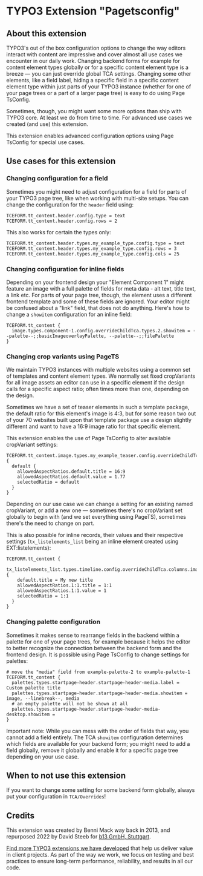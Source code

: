 # TYPO3 Extension "Pagetsconfig"

## About this extension

TYPO3's out of the box configuration options to change the way editors interact with content are impressive and cover 
almost all use cases we encounter in our daily work. Changing backend forms for example for content element types globally
or for a specific content element type is a breeze — you can just override global TCA settings. Changing some other 
elements, like a field label, hiding a specific field in a specific content element type within just parts of your 
TYPO3 instance (whether for one of your page trees or a part of a larger page tree) is easy to do using Page TsConfig.

Sometimes, though, you might want some more options than ship with TYPO3 core. At least we do from time to time. 
For advanced use cases we created (and use) this extension. 

This extension enables advanced configuration options using Page TsConfig for special use cases.

## Use cases for this extension

### Changing configuration for a field

Sometimes you might need to adjust configuration for a field for parts of your TYPO3 page tree, like when working with
multi-site setups. You can change the configuration for the `header` field using:

```
TCEFORM.tt_content.header.config.type = text
TCEFORM.tt_content.header.config.rows = 2
```

This also works for certain the types only:

```
TCEFORM.tt_content.header.types.my_example_type.config.type = text
TCEFORM.tt_content.header.types.my_example_type.config.rows = 3
TCEFORM.tt_content.header.types.my_example_type.config.cols = 25
```

### Changing configuration for inline fields

Depending on your frontend design your "Element Component 1" might feature an image with a full palette of fields for 
meta data - alt text, title text, a link etc. For parts of your page tree, though, the element uses a different frontend
template and some of these fields are ignored. Your editor might be confused about a "link" field, that does not do
anything. Here's how to change a `showitem` configuration for an inline field:

```
TCEFORM.tt_content {
  image.types.component-1.config.overrideChildTca.types.2.showitem = --palette--;;basicImageoverlayPalette, --palette--;;filePalette
} 
```

### Changing crop variants using PageTS

We maintain TYPO3 instances with multiple websites using a common set of templates and content element types. We normally
set fixed cropVariants for all image assets an editor can use in a specific element if the design calls for a specific
aspect ratio; often times more than one, depending on the design.

Sometimes we have a set of teaser elements in such a template package, the default ratio for this element's image is 4:3, but 
for some reason two out of your 70 websites built upon that template package use a design slightly different and want to
have a 16:9 image ratio for that specific element.

This extension enables the use of Page TsConfig to alter available cropVariant settings:

```
TCEFORM.tt_content.image.types.my_example_teaser.config.overrideChildTca.columns.crop.config.cropVariants {
  default {
    allowedAspectRatios.default.title = 16:9
    allowedAspectRatios.default.value = 1.77
    selectedRatio = default
  }
}
```

Depending on our use case we can change a setting for an existing named cropVariant, or add a new one — sometimes there's
no cropVariant set globally to begin with (and we set everything using PageTS), sometimes there's the need to change on 
part.

This is also possible for inline records, their values and their respective settings (`tx_listelements_list` being an
inline element created using EXT:listelements):

```
TCEFORM.tt_content {
  tx_listelements_list.types.timeline.config.overrideChildTca.columns.images.config.overrideChildTca.columns.crop.config.cropVariants {
    default.title = My new title
    allowedAspectRatios.1:1.title = 1:1
    allowedAspectRatios.1:1.value = 1
    selectedRatio = 1:1
  }
}
```

### Changing palette configuration

Sometimes it makes sense to rearrange fields in the backend within a palette for one of your page trees, for example because it 
helps the editor to better recognize the connection between the backend form and the frontend design. It is possible
using Page TsConfig to change settings for palettes:

```
# move the "media" field from example-palette-2 to example-palette-1
TCEFORM.tt_content {
  palettes.types.startpage-header.startpage-header-media.label = Custom palette title
  palettes.types.startpage-header.startpage-header-media.showitem = image, --linebreak--, media
  # an empty palette will not be shown at all
  palettes.types.startpage-header.startpage-header-media-desktop.showitem =
}
```

Important note: While you can mess with the order of fields that way, you cannot add a field entirely. The TCA `showitem`
configuration determines which fields are available for your backend form; you might need to add a field globally, remove
it globally and enable it for a specific page tree depending on your use case.

## When to not use this extension

If you want to change some setting for some backend form globally, always put your configuration in `TCA/Overrides`!

## Credits

This extension was created by Benni Mack way back in 2013, and repurposed 2022 by David Steeb for [b13 GmbH, Stuttgart](https://b13.com).

[Find more TYPO3 extensions we have developed](https://b13.com/useful-typo3-extensions-from-b13-to-you) that help us deliver value in client projects. As part of the way we work, we focus on testing and best practices to ensure long-term performance, reliability, and results in all our code.
